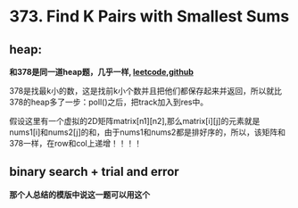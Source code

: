 # 373. Find K Pairs with Smallest Sums

## heap:
 **和378是同一道heap题，几乎一样, [leetcode](https://leetcode.com/problems/kth-smallest-element-in-a-sorted-matrix/),[github](https://github.com/yaoruii/MyLeetcode/tree/master/Binary_Search/378KthSmallestElementInaSortedMatrix)**
 
 378是找最k小的数，这是找前k小个数并且把他们都保存起来并返回，所以就比378的heap多了一步：poll()之后，把track加入到res中。

假设这里有一个虚拟的2D矩阵matrix[n1][n2],那么matrix[i][j]的元素就是nums1[i]和nums2[j]的和，由于nums1和nums2都是排好序的，所以，该矩阵和378一样，在row和col上递增！！！！


## binary search + trial and error
**那个人总结的模版中说这一题可以用这个**
